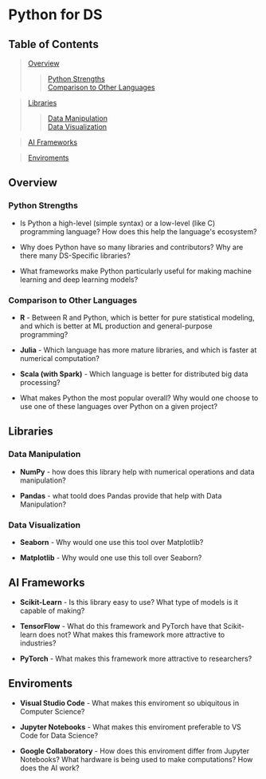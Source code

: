 # Python for DS
## Table of Contents
>[Overview](#overview)  
>>[Python Strengths](#python-strengths)  
>>[Comparison to Other Languages](#comparison-to-other-languages)  

>[Libraries](#libraries)  
>>[Data Manipulation](#data-manipulation)  
>>[Data Visualization](#data-visualization)  

>[AI Frameworks](#ai-frameworks)  

>[Enviroments](#enviroments)  
## Overview
### Python Strengths
- Is Python a high-level (simple syntax) or a low-level (like C) programming language? How does this help the language's ecosystem?

- Why does Python have so many libraries and contributors? Why are there many DS-Specific libraries?
- What frameworks make Python particularly useful for making machine learning and deep learning models?
### Comparison to Other Languages
- **R** - Between R and Python, which is better for pure statistical modeling, and which is better at ML production and general-purpose programming?

- **Julia** - Which language has more mature libraries, and which is faster at numerical computation?
- **Scala (with Spark)** - Which language is better for distributed big data processing?
- What makes Python the most popular overall? Why would one choose to use one of these languages over Python on a given project?
## Libraries
### Data Manipulation
- **NumPy** - how does this library help with numerical operations and data manipulation?

- **Pandas** - what toold does Pandas provide that help with Data Manipulation?
### Data Visualization
- **Seaborn** - Why would one use this tool over Matplotlib?

- **Matplotlib** - Why would one use this toll over Seaborn?
## AI Frameworks
- **Scikit-Learn** - Is this library easy to use? What type of models is it capable of making?

- **TensorFlow** - What do this framework and PyTorch have that Scikit-learn does not? What makes this framework more attractive to industries?
- **PyTorch** - What makes this framework more attractive to researchers?
## Enviroments
- **Visual Studio Code** - What makes this enviroment so ubiquitous in Computer Science?

- **Jupyter Notebooks** - What makes this enviroment preferable to VS Code for Data Science?
- **Google Collaboratory** - How does this enviroment differ from Jupyter Notebooks? What hardware is being used to make computations? How does the AI work?